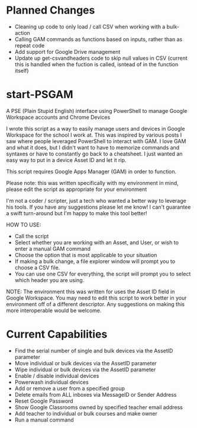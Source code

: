 # Planned Changes
 - Cleaning up code to only load / call CSV when working with a bulk-action
 - Calling GAM commands as functions based on inputs, rather than as repeat code
 - Add support for Google Drive management
 - Update up get-csvandheaders code to skip null values in CSV (current this is handled when the fuction is called, isntead of in the function itself)

# start-PSGAM
A PSE (Plain Stupid English) interface using PowerShell to manage Google Workspace accounts and Chrome Devices

I wrote this script as a way to easily manage users and devices in Google Workspace for the school I work at. This was inspired by various posts I saw where people leveraged PowerShell to interact with GAM. I love GAM and what it does, but I didn't want to have to memorize commands and syntaxes or have to constantly go back to a cheatsheet. I just wanted an easy way to put in a device Asset ID and let it rip.

This script requires Google Apps Manager (GAM) in order to function.

Please note: this was written specifically with my environment in mind, please edit the script as appropriate for your environment

I'm not a coder / scripter, just a tech who wanted a better way to leverage his tools. If you have any suggestions please let me know! I can't guarantee a swift turn-around but I'm happy to make this tool better!

HOW TO USE:

- Call the script
- Select whether you are working with an Asset, and User, or wish to enter a manual GAM command
- Choose the option that is most applicable to your situation
- If making a bulk change, a file explorer window will prompt you to choose a CSV file.
- You can use one CSV for everything, the script will prompt you to select which header you are using.

NOTE: The environment this was written for uses the Asset ID field in Google Workspace. You may need to edit this script to work better in your environment off of a different descriptor. Any suggestions on making this more interoperable would be welcome.

# Current Capabilities
 - Find the serial number of single and bulk devices via the AssetID parameter
 - Move individual or bulk devices via the AssetID parameter
 - Wipe individual or bulk devices via the AssetID parameter
 - Enable / disable individual devices
 - Powerwash individual devices
 - Add or remove a user from a specified group
 - Delete emails from ALL inboxes via MessageID or Sender Address
 - Reset Google Password
 - Show Google Classrooms owned by specified teacher email address
 - Add teacher to individual or bulk courses and make owner
 - Run a manual command
